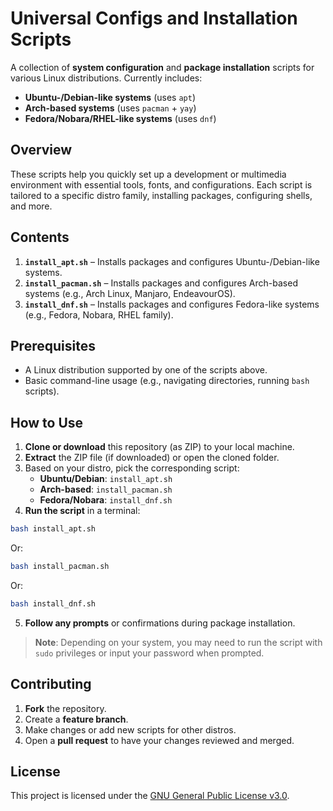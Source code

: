 # Universal Configs and Installation Scripts

A collection of **system configuration** and **package installation** scripts for various Linux distributions. Currently includes:

- **Ubuntu-/Debian-like systems** (uses `apt`)
- **Arch-based systems** (uses `pacman` + `yay`)
- **Fedora/Nobara/RHEL-like systems** (uses `dnf`)

## Overview

These scripts help you quickly set up a development or multimedia environment with essential tools, fonts, and configurations. Each script is tailored to a specific distro family, installing packages, configuring shells, and more.

## Contents

1. **`install_apt.sh`** – Installs packages and configures Ubuntu-/Debian-like systems.
2. **`install_pacman.sh`** – Installs packages and configures Arch-based systems (e.g., Arch Linux, Manjaro, EndeavourOS).
3. **`install_dnf.sh`** – Installs packages and configures Fedora-like systems (e.g., Fedora, Nobara, RHEL family).

## Prerequisites

- A Linux distribution supported by one of the scripts above.
- Basic command-line usage (e.g., navigating directories, running `bash` scripts).

## How to Use

1. **Clone or download** this repository (as ZIP) to your local machine.
2. **Extract** the ZIP file (if downloaded) or open the cloned folder.
3. Based on your distro, pick the corresponding script:
   - **Ubuntu/Debian**: `install_apt.sh`
   - **Arch-based**: `install_pacman.sh`
   - **Fedora/Nobara**: `install_dnf.sh`
4. **Run the script** in a terminal:
   
```bash
bash install_apt.sh
```
Or:

```bash
bash install_pacman.sh
```
Or:

```bash
bash install_dnf.sh
```

5. **Follow any prompts** or confirmations during package installation.

> **Note**: Depending on your system, you may need to run the script with `sudo` privileges or input your password when prompted.

## Contributing

1. **Fork** the repository.
2. Create a **feature branch**.
3. Make changes or add new scripts for other distros.
4. Open a **pull request** to have your changes reviewed and merged.

## License

This project is licensed under the [GNU General Public License v3.0](LICENSE).
